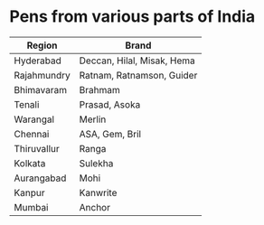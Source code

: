 # Pens from various parts of India
| Region            | Brand                                |
| ----------------- | ------------------------------------ |
| Hyderabad         | Deccan, Hilal, Misak, Hema           |
| Rajahmundry       | Ratnam, Ratnamson, Guider            |
| Bhimavaram        | Brahmam                              |
| Tenali            | Prasad, Asoka                        |
| Warangal          | Merlin                               |
| Chennai           | ASA, Gem, Bril                       |
| Thiruvallur       | Ranga                                |
| Kolkata           | Sulekha                              |
| Aurangabad        | Mohi                                 |
| Kanpur            | Kanwrite                             |
| Mumbai            | Anchor                               |
